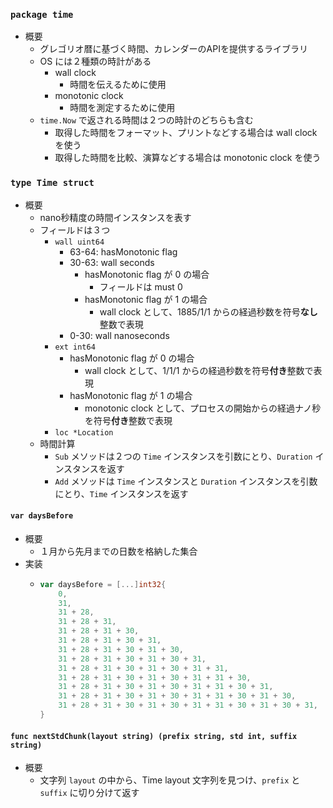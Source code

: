 ### `package time`

- 概要
    - グレゴリオ暦に基づく時間、カレンダーのAPIを提供するライブラリ
    - OS には２種類の時計がある
        - wall clock
            - 時間を伝えるために使用
        - monotonic clock
            - 時間を測定するために使用
    - `time.Now` で返される時間は２つの時計のどちらも含む
        - 取得した時間をフォーマット、プリントなどする場合は wall clock を使う
        - 取得した時間を比較、演算などする場合は monotonic clock を使う

### `type Time struct`
- 概要
    - nano秒精度の時間インスタンスを表す
    - フィールドは３つ
        - `wall uint64`
            - 63-64: hasMonotonic flag
            - 30-63: wall seconds
                - hasMonotonic flag が 0 の場合
                    - フィールドは must 0
                - hasMonotonic flag が 1 の場合
                    - wall clock として、1885/1/1 からの経過秒数を符号**なし**整数で表現
            - 0-30: wall nanoseconds
        - `ext int64`
            - hasMonotonic flag が 0 の場合
                - wall clock として、1/1/1 からの経過秒数を符号**付き**整数で表現
            - hasMonotonic flag が 1 の場合
                - monotonic clock として、プロセスの開始からの経過ナノ秒を符号**付き**整数で表現
        - `loc *Location`
    - 時間計算
        - `Sub` メソッドは２つの `Time` インスタンスを引数にとり、`Duration` インスタンスを返す
        - `Add` メソッドは `Time` インスタンスと `Duration` インスタンスを引数にとり、`Time` インスタンスを返す

#### `var daysBefore`

- 概要
    - １月から先月までの日数を格納した集合
- 実装
    - ```go
      var daysBefore = [...]int32{
          0,
          31,
          31 + 28,
          31 + 28 + 31,
          31 + 28 + 31 + 30,
          31 + 28 + 31 + 30 + 31,
          31 + 28 + 31 + 30 + 31 + 30,
          31 + 28 + 31 + 30 + 31 + 30 + 31,
          31 + 28 + 31 + 30 + 31 + 30 + 31 + 31,
          31 + 28 + 31 + 30 + 31 + 30 + 31 + 31 + 30,
          31 + 28 + 31 + 30 + 31 + 30 + 31 + 31 + 30 + 31,
          31 + 28 + 31 + 30 + 31 + 30 + 31 + 31 + 30 + 31 + 30,
          31 + 28 + 31 + 30 + 31 + 30 + 31 + 31 + 30 + 31 + 30 + 31,
      }
      ```

#### `func nextStdChunk(layout string) (prefix string, std int, suffix string)`

- 概要
    - 文字列 `layout` の中から、Time layout 文字列を見つけ、`prefix` と `suffix` に切り分けて返す
